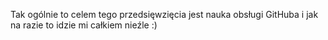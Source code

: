 Tak ogólnie to celem tego przedsięwzięcia jest nauka obsługi GitHuba i jak na razie to idzie mi całkiem nieźle :)
